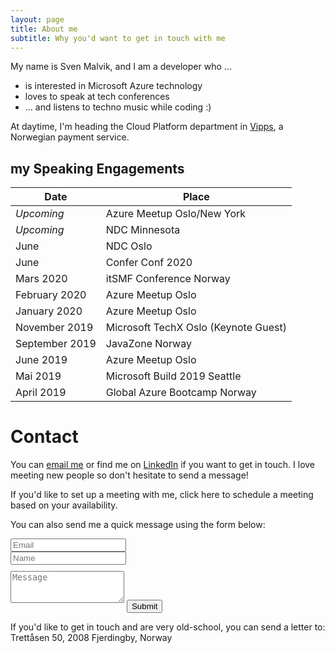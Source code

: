```yaml
---
layout: page
title: About me
subtitle: Why you'd want to get in touch with me
---
```


My name is Sven Malvik, and I am a developer who ...

- is interested in Microsoft Azure technology
- loves to speak at tech conferences
- ... and listens to techno music while coding :)

At daytime, I'm heading the Cloud Platform department in [Vipps](https://vipps.no), a Norwegian payment service.

## my Speaking Engagements

|Date   |Place  |
|---    |---    |
|*Upcoming*     |Azure Meetup Oslo/New York           |
|*Upcoming*     |NDC Minnesota                         |
|June           |NDC Oslo                             |
|June           |Confer Conf 2020                     |
|Mars 2020      |itSMF Conference Norway              |
|February 2020  |Azure Meetup Oslo                    |
|January 2020   |Azure Meetup Oslo                    |
|November 2019  |Microsoft TechX Oslo (Keynote Guest) |
|September 2019 |JavaZone Norway                      |
|June 2019      |Azure Meetup Oslo                    |
|Mai 2019       |Microsoft Build 2019 Seattle         |
|April 2019     |Global Azure Bootcamp Norway         |

# Contact

You can [email me](sven@malvik.de) or find me on [LinkedIn](https://www.linkedin.com/in/svenmalvik/) if you want to get in touch. I love meeting new people so don't hesitate to send a message!

If you'd like to set up a meeting with me, click here to schedule a meeting based on your availability.

<form action="https://formspree.io/sven@malvik.de" method="POST" class="form" id="contact-form">
  <p>You can also send me a quick message using the form below:</p>
  <div class="row">
    <div class="col-xs-6">
      <input type="email" name="_replyto" class="form-control input-lg" placeholder="Email" title="Email">
    </div>
    <div class="col-xs-6">
      <input type="text" name="name" class="form-control input-lg" placeholder="Name" title="Name">
    </div>
  </div>
  <input type="hidden" name="_subject" value="New submission from svenmalvik.com">
  <textarea type="text" name="content" class="form-control input-lg" style="margin-top: 10px; margin-bottom:10px;" placeholder="Message" title="Message" required="required" rows="3"></textarea>
  <input type="text" name="_gotcha" style="display:none">
  <input type="hidden" name="_next" value="?message=Your message was sent successfully, thanks!" />
  <button type="submit" class="btn btn-lg btn-primary">Submit</button>
</form>

If you'd like to get in touch and are very old-school, you can send a letter to:
Trettåsen 50, 2008 Fjerdingby, Norway
